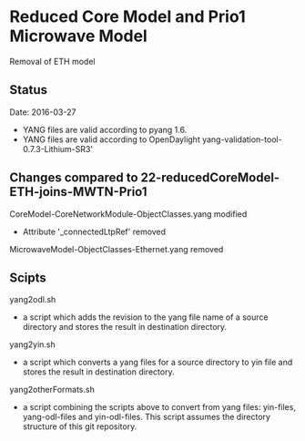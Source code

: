 # Reduced Core Model and Prio1 Microwave Model
Removal of ETH model

## Status 
Date: 2016-03-27

- YANG files are valid according to pyang 1.6.
- YANG files are valid according to OpenDaylight yang-validation-tool-0.7.3-Lithium-SR3'

## Changes compared to 22-reducedCoreModel-ETH-joins-MWTN-Prio1
CoreModel-CoreNetworkModule-ObjectClasses.yang modified
- Attribute '_connectedLtpRef' removed

MicrowaveModel-ObjectClasses-Ethernet.yang removed

## Scipts
yang2odl.sh
- a script which adds the revision to the yang file name of a source directory and stores the result in destination directory.

yang2yin.sh
- a script which converts a yang files for a source directory to yin file and stores the result in destination directory.

yang2otherFormats.sh
- a script combining the scripts above to convert from yang files: yin-files, yang-odl-files and yin-odl-files. This script assumes the directory structure of this git repository.
